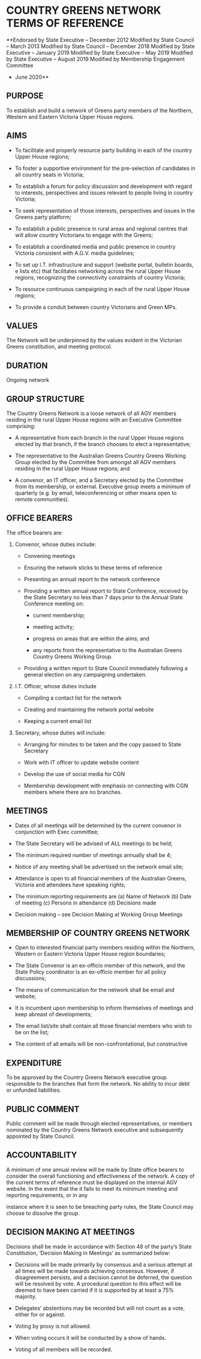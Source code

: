 # COUNTRY GREENS NETWORK TERMS OF REFERENCE

**Endorsed by State Executive – December 2012
Modified by State Council – March 2013
Modified by State Council – December 2018
Modified by State Executive – January 2019
Modified by State Executive – May 2019
Modified by State Executive – August 2019
Modified by Membership Engagement Committee 
* June 2020**

## PURPOSE

To establish and build a network of Greens party members of the Northern, Western and
Eastern Victoria Upper House regions.

## AIMS


* To facilitate and properly resource party building in each of the country Upper House regions;

* To foster a supportive environment for the pre-selection of candidates in all country seats in
Victoria;

* To establish a forum for policy discussion and development with regard to interests,
perspectives and issues relevant to people living in country Victoria;

* To seek representation of those interests, perspectives and issues in the Greens party
platform;

* To establish a public presence in rural areas and regional centres that will allow country
Victorians to engage with the Greens;

* To establish a coordinated media and public presence in country Victoria consistent with
A.G.V. media guidelines;

* To set up I.T. infrastructure and support (website portal, bulletin boards, e lists etc) that
facilitates networking across the rural Upper House regions, recognizing the connectivity
constraints of country Victoria;

* To resource continuous campaigning in each of the rural Upper House regions;

* To provide a conduit between country Victorians and Green MPs.

## VALUES

The Network will be underpinned by the values evident in the Victorian Greens constitution, and
meeting protocol.

## DURATION

Ongoing network

## GROUP STRUCTURE

The Country Greens Network is a loose network of all AGV members residing in the rural Upper
House regions with an Executive Committee comprising:

* A representative from each branch in the rural Upper House regions elected by that branch, if
the branch chooses to elect a representative;

* The representative to the Australian Greens Country Greens Working Group elected by the
Committee from amongst all AGV members residing in the rural Upper House regions; and

* A convenor, an IT officer, and a Secretary elected by the Committee from its membership, or
external.
Executive group meets a minimum of quarterly (e.g. by email, teleconferencing or other means
open to remote communities).

## OFFICE BEARERS

The office bearers are:

1. Convenor, whose duties include:

    * Convening meetings

    * Ensuring the network sticks to these terms of reference

    * Presenting an annual report to the network conference

    * Providing a written annual report to State Conference, received by the State Secretary no less
    than 7 days prior to the Annual State Conference meeting on:

      * current membership;

      * meeting activity;

      * progress on areas that are within the aims; and

      * any reports from the representative to the Australian Greens Country Greens
          Working Group.

    * Providing a written report to State Council immediately following a general election on any
    campaigning undertaken.

2. I.T. Officer, whose duties include

    * Compiling a contact list for the network

    * Creating and maintaining the network portal website

    * Keeping a current email list

3. Secretary, whose duties will include:

    * Arranging for minutes to be taken and the copy passed to State Secretary

    * Work with IT officer to update website content

    * Develop the use of social media for CGN

    * Membership development with emphasis on connecting with CGN members where there are
    no branches.

## MEETINGS


* Dates of all meetings will be determined by the current convenor in conjunction with Exec
committee;

* The State Secretary will be advised of ALL meetings to be held;

* The minimum required number of meetings annually shall be 4;

* Notice of any meeting shall be advertised on the network email site;

* Attendance is open to all financial members of the Australian Greens, Victoria and attendees
have speaking rights;

* The minimum reporting requirements are (a) Name of Network (b) Date of meeting (c) Persons
in attendance (d) Decisions made

* Decision making – see Decision Making at Working Group Meetings

## MEMBERSHIP OF COUNTRY GREENS NETWORK


* Open to interested financial party members residing within the Northern, Western or Eastern
Victoria Upper House region boundaries;

* The State Convenor is an ex-officio member of this network, and the State Policy coordinator
is an ex-officio member for all policy discussions;

* The means of communication for the network shall be email and website;

* It is incumbent upon membership to inform themselves of meetings and keep abreast of
developments;

* The email list/site shall contain all those financial members who wish to be on the list;

* The content of all emails will be non-confrontational, but constructive

## EXPENDITURE

To be approved by the Country Greens Network executive group responsible to the branches that
form the network. No ability to incur debt or unfunded liabilities.

## PUBLIC COMMENT

Public comment will be made through elected representatives, or members nominated by the
Country Greens Network executive and subsequently appointed by State Council.

## ACCOUNTABILITY

A minimum of one annual review will be made by State office bearers to consider the overall
functioning and effectiveness of the network. A copy of the current terms of reference must be
displayed on the internal AGV website.
In the event that the it fails to meet its minimum meeting and reporting requirements, or in any


instance where it is seen to be breaching party rules, the State Council may choose to dissolve the
group.

## DECISION MAKING AT MEETINGS

Decisions shall be made in accordance with Section 48 of the party’s State Constitution, ‘Decision
Making in Meetings’ as summarized below:

* Decisions will be made primarily by consensus and a serious attempt at all times will be made
towards achieving consensus. However, if disagreement persists, and a decision cannot be
deferred, the question will be resolved by vote. A procedural question to this effect will be
deemed to have been carried if it is supported by at least a 75% majority.

* Delegates’ abstentions may be recorded but will not count as a vote, either for or against.

* Voting by proxy is not allowed.

* When voting occurs it will be conducted by a show of hands.

* Voting of all members will be recorded.


